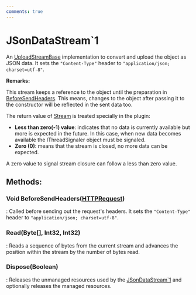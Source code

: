 ```yaml
---
comments: true
---
```

# JSonDataStream`1

An [UploadStreamBase](UploadStreamBase.md) implementation to convert and upload the object as JSON data. It sets the `"Content-Type"` header to `"application/json; charset=utf-8"`. 

**Remarks:**

This stream keeps a reference to the object until the preparation in [BeforeSendHeaders](#void-beforesendheadershttprequest). This means, changes to the object after passing it to the constructor will be reflected in the sent data too.

The return value of [Stream](https://learn.microsoft.com/en-us/dotnet/api/System.IO.Stream) is treated specially in the plugin: 

- **Less than zero(-1) value**:  indicates that no data is currently available but more is expected in the future. In this case, when new data becomes available the IThreadSignaler object must be signaled.
- **Zero (0)**:  means that the stream is closed, no more data can be expected.

 A zero value to signal stream closure can follow a less than zero value.


## **Methods**:

### Void BeforeSendHeaders([HTTPRequest](../HTTP/HTTPRequest.md))
: Called before sending out the request's headers. It sets the `"Content-Type"` header to `"application/json; charset=utf-8"`. 

### Read(Byte[], Int32, Int32)
: Reads a sequence of bytes from the current stream and advances the position within the stream by the number of bytes read. 

### Dispose(Boolean)
: Releases the unmanaged resources used by the [JSonDataStream`1]() and optionally releases the managed resources. 